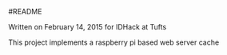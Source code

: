 #README

Written on February 14, 2015 for IDHack at Tufts

This project implements a raspberry pi based web server cache

